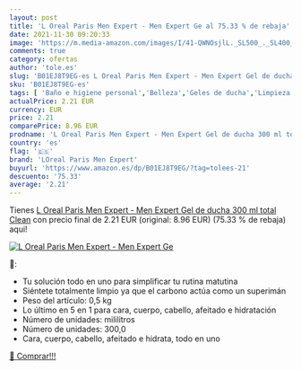 ```yaml
---
layout: post
title: 'L Oreal Paris Men Expert - Men Expert Ge al 75.33 % de rebaja'
date: 2021-11-30 09:20:33
image: 'https://m.media-amazon.com/images/I/41-QWNOsjlL._SL500_._SL400_.jpg'
comments: true
category: ofertas
author: 'tole.es'
slug: 'B01EJ8T9EG-es L Oreal Paris Men Expert - Men Expert Gel de ducha 300 ml...'
sku: 'B01EJ8T9EG-es'
tags: [ 'Baño e higiene personal','Belleza','Geles de ducha','Limpieza personal','de','ducha','gel','loreal paris men expert', ]
actualPrice: 2.21 EUR
currency: EUR
price: 2.21
comparePrice: 8.96 EUR
prodname: 'L Oreal Paris Men Expert - Men Expert Gel de ducha 300 ml total Clean'
country: 'es'
flag: '🇪🇸'
brand: 'LOreal Paris Men Expert'
buyurl: 'https://www.amazon.es/dp/B01EJ8T9EG/?tag=tolees-21'
descuento: '75.33'
average: '2.21'
---
```


Tienes [L Oreal Paris Men Expert - Men Expert Gel de ducha 300 ml total Clean](https://www.amazon.es/dp/B01EJ8T9EG/?tag=tolees-21) con precio final de  2.21 EUR (original: 8.96 EUR) (75.33 %  de rebaja) aqui!

[![L Oreal Paris Men Expert - Men Expert Ge](https://m.media-amazon.com/images/I/41-QWNOsjlL._SL500_._SL400_.jpg)](https://www.amazon.es/dp/B01EJ8T9EG/?tag=tolees-21)

🔎:

- Tu solución todo en uno para simplificar tu rutina matutina
- Siéntete totalmente limpio ya que el carbono actúa como un superimán
- Peso del artículo: 0,5 kg
- Lo último en 5 en 1 para cara, cuerpo, cabello, afeitado e hidratación
- Número de unidades: mililitros
- Número de unidades: 300,0
- Cara, cuerpo, cabello, afeitado e hidrata, todo en uno

[🛒 Comprar!!!](https://www.amazon.es/dp/B01EJ8T9EG/?tag=tolees-21)

